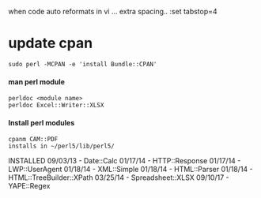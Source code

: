 when code auto reformats in vi ... extra spacing..
	:set tabstop=4	
    
# update cpan
    sudo perl -MCPAN -e 'install Bundle::CPAN'

#### man perl module
    perldoc <module name>
    perldoc Excel::Writer::XLSX

#### Install perl modules
    cpanm CAM::PDF
	installs in ~/perl5/lib/perl5/

INSTALLED 
    09/03/13 - Date::Calc
    01/17/14 - HTTP::Response
    01/17/14 - LWP::UserAgent
    01/18/14 - XML::Simple
    01/18/14 - HTML::Parser
    01/18/14 - HTML::TreeBuilder::XPath
    03/25/14 - Spreadsheet::XLSX
    09/10/17 - YAPE::Regex

